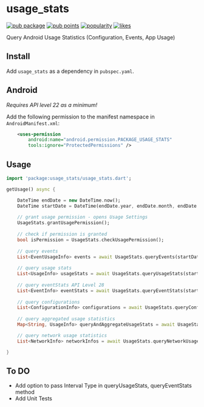 # usage_stats
[![pub package](https://img.shields.io/pub/v/usage_stats.svg)](https://pub.dartlang.org/packages/usage_stats)
[![pub points](https://badges.bar/usage_stats/pub%20points)](https://pub.dev/packages/sentry/score)
[![popularity](https://badges.bar/usage_stats/popularity)](https://pub.dev/packages/sentry/score)
[![likes](https://badges.bar/usage_stats/likes)](https://pub.dev/packages/sentry/score)

Query Android Usage Statistics (Configuration, Events, App Usage)

## Install
Add ```usage_stats``` as a dependency in  `pubspec.yaml`.

## Android
*Requires API level 22 as a minimum!*

Add the following permission to the manifest namespace in `AndroidManifest.xml`:
```xml
    <uses-permission
        android:name="android.permission.PACKAGE_USAGE_STATS"
        tools:ignore="ProtectedPermissions" />
```

## Usage
```dart
import 'package:usage_stats/usage_stats.dart';

getUsage() async {

    DateTime endDate = new DateTime.now();
    DateTime startDate = DateTime(endDate.year, endDate.month, endDate.day, 0, 0, 0);
    
    // grant usage permission - opens Usage Settings
    UsageStats.grantUsagePermission();
    
    // check if permission is granted
    bool isPermission = UsageStats.checkUsagePermission();
    
    // query events
    List<EventUsageInfo> events = await UsageStats.queryEvents(startDate, endDate);
    
    // query usage stats
    List<UsageInfo> usageStats = await UsageStats.queryUsageStats(startDate, endDate);
    
    // query eventStats API Level 28
    List<EventInfo> eventStats = await UsageStats.queryEventStats(startDate, endDate);
    
    // query configurations
    List<ConfigurationInfo> configurations = await UsageStats.queryConfiguration(startDate, endDate);
    
    // query aggregated usage statistics
    Map<String, UsageInfo> queryAndAggregateUsageStats = await UsageStats.queryAndAggregateUsageStats(startDate, endDate);

    // query network usage statistics
    List<NetworkInfo> networkInfos = await UsageStats.queryNetworkUsageStats(startDate, endDate);

}
```

## To DO
- Add option to pass Interval Type in queryUsageStats, queryEventStats method
- Add Unit Tests
